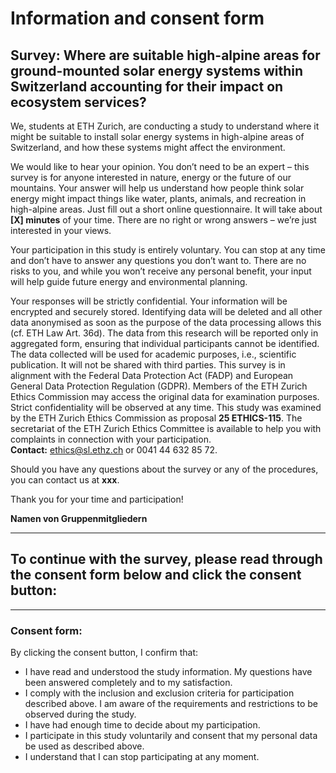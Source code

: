 # Information and consent form

## Survey: Where are suitable high-alpine areas for ground-mounted solar energy systems within Switzerland accounting for their impact on ecosystem services?

We, students at ETH Zurich, are conducting a study to understand where it might be suitable to install solar energy systems in high-alpine areas of Switzerland, and how these systems might affect the environment.

We would like to hear your opinion. You don’t need to be an expert – this survey is for anyone interested in nature, energy or the future of our mountains. Your answer will help us understand how people think solar energy might impact things like water, plants, animals, and recreation in high-alpine areas. Just fill out a short online questionnaire. It will take about **[X] minutes** of your time. There are no right or wrong answers – we’re just interested in your views.

Your participation in this study is entirely voluntary. You can stop at any time and don’t have to answer any questions you don’t want to. There are no risks to you, and while you won’t receive any personal benefit, your input will help guide future energy and environmental planning.

Your responses will be strictly confidential. Your information will be encrypted and securely stored. Identifying data will be deleted and all other data anonymised as soon as the purpose of the data processing allows this (cf. ETH Law Art. 36d). The data from this research will be reported only in aggregated form, ensuring that individual participants cannot be identified. The data collected will be used for academic purposes, i.e., scientific publication. It will not be shared with third parties. This survey is in alignment with the Federal Data Protection Act (FADP) and European General Data Protection Regulation (GDPR). Members of the ETH Zurich Ethics Commission may access the original data for examination purposes. Strict confidentiality will be observed at any time. This study was examined by the ETH Zurich Ethics Commission as proposal **25 ETHICS-115**. The secretariat of the ETH Zurich Ethics Committee is available to help you with complaints in connection with your participation.  
**Contact:** ethics@sl.ethz.ch or 0041 44 632 85 72.

Should you have any questions about the survey or any of the procedures, you can contact us at **xxx**.

Thank you for your time and participation!

**Namen von Gruppenmitgliedern**

---

## To continue with the survey, please read through the consent form below and click the consent button:

---

### Consent form:

By clicking the consent button, I confirm that:

- I have read and understood the study information. My questions have been answered completely and to my satisfaction.
- I comply with the inclusion and exclusion criteria for participation described above. I am aware of the requirements and restrictions to be observed during the study.
- I have had enough time to decide about my participation.
- I participate in this study voluntarily and consent that my personal data be used as described above.
- I understand that I can stop participating at any moment.
